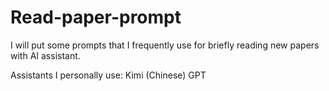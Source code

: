 # Read-paper-prompt

I will put some prompts that I frequently use for briefly reading new papers with AI assistant.

Assistants I personally use:
Kimi (Chinese)
GPT
